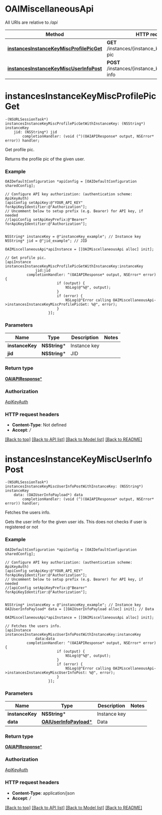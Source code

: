 # OAIMiscellaneousApi

All URIs are relative to */api*

Method | HTTP request | Description
------------- | ------------- | -------------
[**instancesInstanceKeyMiscProfilePicGet**](OAIMiscellaneousApi.md#instancesinstancekeymiscprofilepicget) | **GET** /instances/{instance_key}/misc/profile-pic | Get profile pic.
[**instancesInstanceKeyMiscUserInfoPost**](OAIMiscellaneousApi.md#instancesinstancekeymiscuserinfopost) | **POST** /instances/{instance_key}/misc/user-info | Fetches the users info.


# **instancesInstanceKeyMiscProfilePicGet**
```objc
-(NSURLSessionTask*) instancesInstanceKeyMiscProfilePicGetWithInstanceKey: (NSString*) instanceKey
    jid: (NSString*) jid
        completionHandler: (void (^)(OAIAPIResponse* output, NSError* error)) handler;
```

Get profile pic.

Returns the profile pic of the given user.

### Example
```objc
OAIDefaultConfiguration *apiConfig = [OAIDefaultConfiguration sharedConfig];

// Configure API key authorization: (authentication scheme: ApiKeyAuth)
[apiConfig setApiKey:@"YOUR_API_KEY" forApiKeyIdentifier:@"Authorization"];
// Uncomment below to setup prefix (e.g. Bearer) for API key, if needed
//[apiConfig setApiKeyPrefix:@"Bearer" forApiKeyIdentifier:@"Authorization"];


NSString* instanceKey = @"instanceKey_example"; // Instance key
NSString* jid = @"jid_example"; // JID

OAIMiscellaneousApi*apiInstance = [[OAIMiscellaneousApi alloc] init];

// Get profile pic.
[apiInstance instancesInstanceKeyMiscProfilePicGetWithInstanceKey:instanceKey
              jid:jid
          completionHandler: ^(OAIAPIResponse* output, NSError* error) {
                        if (output) {
                            NSLog(@"%@", output);
                        }
                        if (error) {
                            NSLog(@"Error calling OAIMiscellaneousApi->instancesInstanceKeyMiscProfilePicGet: %@", error);
                        }
                    }];
```

### Parameters

Name | Type | Description  | Notes
------------- | ------------- | ------------- | -------------
 **instanceKey** | **NSString***| Instance key | 
 **jid** | **NSString***| JID | 

### Return type

[**OAIAPIResponse***](OAIAPIResponse.md)

### Authorization

[ApiKeyAuth](../README.md#ApiKeyAuth)

### HTTP request headers

 - **Content-Type**: Not defined
 - **Accept**: */*

[[Back to top]](#) [[Back to API list]](../README.md#documentation-for-api-endpoints) [[Back to Model list]](../README.md#documentation-for-models) [[Back to README]](../README.md)

# **instancesInstanceKeyMiscUserInfoPost**
```objc
-(NSURLSessionTask*) instancesInstanceKeyMiscUserInfoPostWithInstanceKey: (NSString*) instanceKey
    data: (OAIUserInfoPayload*) data
        completionHandler: (void (^)(OAIAPIResponse* output, NSError* error)) handler;
```

Fetches the users info.

Gets the user info for the given user ids. This does not checks if user is registered or not

### Example
```objc
OAIDefaultConfiguration *apiConfig = [OAIDefaultConfiguration sharedConfig];

// Configure API key authorization: (authentication scheme: ApiKeyAuth)
[apiConfig setApiKey:@"YOUR_API_KEY" forApiKeyIdentifier:@"Authorization"];
// Uncomment below to setup prefix (e.g. Bearer) for API key, if needed
//[apiConfig setApiKeyPrefix:@"Bearer" forApiKeyIdentifier:@"Authorization"];


NSString* instanceKey = @"instanceKey_example"; // Instance key
OAIUserInfoPayload* data = [[OAIUserInfoPayload alloc] init]; // Data

OAIMiscellaneousApi*apiInstance = [[OAIMiscellaneousApi alloc] init];

// Fetches the users info.
[apiInstance instancesInstanceKeyMiscUserInfoPostWithInstanceKey:instanceKey
              data:data
          completionHandler: ^(OAIAPIResponse* output, NSError* error) {
                        if (output) {
                            NSLog(@"%@", output);
                        }
                        if (error) {
                            NSLog(@"Error calling OAIMiscellaneousApi->instancesInstanceKeyMiscUserInfoPost: %@", error);
                        }
                    }];
```

### Parameters

Name | Type | Description  | Notes
------------- | ------------- | ------------- | -------------
 **instanceKey** | **NSString***| Instance key | 
 **data** | [**OAIUserInfoPayload***](OAIUserInfoPayload.md)| Data | 

### Return type

[**OAIAPIResponse***](OAIAPIResponse.md)

### Authorization

[ApiKeyAuth](../README.md#ApiKeyAuth)

### HTTP request headers

 - **Content-Type**: application/json
 - **Accept**: */*

[[Back to top]](#) [[Back to API list]](../README.md#documentation-for-api-endpoints) [[Back to Model list]](../README.md#documentation-for-models) [[Back to README]](../README.md)

